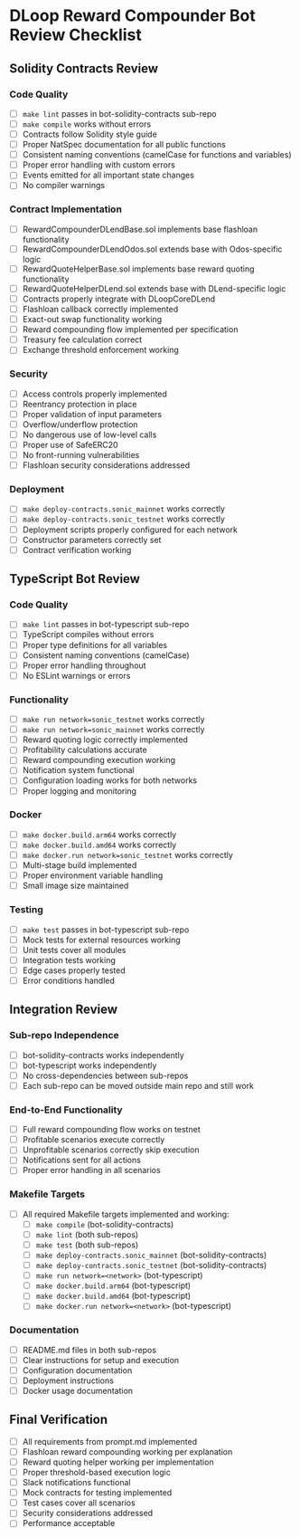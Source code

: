 # DLoop Reward Compounder Bot Review Checklist

## Solidity Contracts Review

### Code Quality
- [ ] `make lint` passes in bot-solidity-contracts sub-repo
- [ ] `make compile` works without errors
- [ ] Contracts follow Solidity style guide
- [ ] Proper NatSpec documentation for all public functions
- [ ] Consistent naming conventions (camelCase for functions and variables)
- [ ] Proper error handling with custom errors
- [ ] Events emitted for all important state changes
- [ ] No compiler warnings

### Contract Implementation
- [ ] RewardCompounderDLendBase.sol implements base flashloan functionality
- [ ] RewardCompounderDLendOdos.sol extends base with Odos-specific logic
- [ ] RewardQuoteHelperBase.sol implements base reward quoting functionality
- [ ] RewardQuoteHelperDLend.sol extends base with DLend-specific logic
- [ ] Contracts properly integrate with DLoopCoreDLend
- [ ] Flashloan callback correctly implemented
- [ ] Exact-out swap functionality working
- [ ] Reward compounding flow implemented per specification
- [ ] Treasury fee calculation correct
- [ ] Exchange threshold enforcement working

### Security
- [ ] Access controls properly implemented
- [ ] Reentrancy protection in place
- [ ] Proper validation of input parameters
- [ ] Overflow/underflow protection
- [ ] No dangerous use of low-level calls
- [ ] Proper use of SafeERC20
- [ ] No front-running vulnerabilities
- [ ] Flashloan security considerations addressed

### Deployment
- [ ] `make deploy-contracts.sonic_mainnet` works correctly
- [ ] `make deploy-contracts.sonic_testnet` works correctly
- [ ] Deployment scripts properly configured for each network
- [ ] Constructor parameters correctly set
- [ ] Contract verification working

## TypeScript Bot Review

### Code Quality
- [ ] `make lint` passes in bot-typescript sub-repo
- [ ] TypeScript compiles without errors
- [ ] Proper type definitions for all variables
- [ ] Consistent naming conventions (camelCase)
- [ ] Proper error handling throughout
- [ ] No ESLint warnings or errors

### Functionality
- [ ] `make run network=sonic_testnet` works correctly
- [ ] `make run network=sonic_mainnet` works correctly
- [ ] Reward quoting logic correctly implemented
- [ ] Profitability calculations accurate
- [ ] Reward compounding execution working
- [ ] Notification system functional
- [ ] Configuration loading works for both networks
- [ ] Proper logging and monitoring

### Docker
- [ ] `make docker.build.arm64` works correctly
- [ ] `make docker.build.amd64` works correctly
- [ ] `make docker.run network=sonic_testnet` works correctly
- [ ] Multi-stage build implemented
- [ ] Proper environment variable handling
- [ ] Small image size maintained

### Testing
- [ ] `make test` passes in bot-typescript sub-repo
- [ ] Mock tests for external resources working
- [ ] Unit tests cover all modules
- [ ] Integration tests working
- [ ] Edge cases properly tested
- [ ] Error conditions handled

## Integration Review

### Sub-repo Independence
- [ ] bot-solidity-contracts works independently
- [ ] bot-typescript works independently
- [ ] No cross-dependencies between sub-repos
- [ ] Each sub-repo can be moved outside main repo and still work

### End-to-End Functionality
- [ ] Full reward compounding flow works on testnet
- [ ] Profitable scenarios execute correctly
- [ ] Unprofitable scenarios correctly skip execution
- [ ] Notifications sent for all actions
- [ ] Proper error handling in all scenarios

### Makefile Targets
- [ ] All required Makefile targets implemented and working:
  - [ ] `make compile` (bot-solidity-contracts)
  - [ ] `make lint` (both sub-repos)
  - [ ] `make test` (both sub-repos)
  - [ ] `make deploy-contracts.sonic_mainnet` (bot-solidity-contracts)
  - [ ] `make deploy-contracts.sonic_testnet` (bot-solidity-contracts)
  - [ ] `make run network=<network>` (bot-typescript)
  - [ ] `make docker.build.arm64` (bot-typescript)
  - [ ] `make docker.build.amd64` (bot-typescript)
  - [ ] `make docker.run network=<network>` (bot-typescript)

### Documentation
- [ ] README.md files in both sub-repos
- [ ] Clear instructions for setup and execution
- [ ] Configuration documentation
- [ ] Deployment instructions
- [ ] Docker usage documentation

## Final Verification
- [ ] All requirements from prompt.md implemented
- [ ] Flashloan reward compounding working per explanation
- [ ] Reward quoting helper working per implementation
- [ ] Proper threshold-based execution logic
- [ ] Slack notifications functional
- [ ] Mock contracts for testing implemented
- [ ] Test cases cover all scenarios
- [ ] Security considerations addressed
- [ ] Performance acceptable